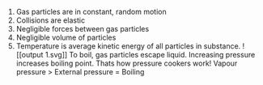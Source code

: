 1. Gas particles are in constant, random motion
2. Collisions are elastic
3. Negligible forces between gas particles
4. Negligible volume of particles
5. Temperature is average kinetic energy of all particles in substance.
![[output 1.svg]]
To boil, gas particles escape liquid. Increasing pressure increases boiling point. Thats how pressure cookers work!
Vapour pressure > External pressure = Boiling